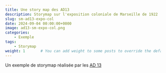 ```yaml
---
title: Une story map des AD13
description: Storymap sur l'exposition coloniale de Marseille de 1922
slug: sm-ad13-expo-col
date: 2024-09-04 00:00:00+0000
image: ad13-sm-expo-col.png
categories:
    - Exemple
tags:
    - Storymap
weight: 1       # You can add weight to some posts to override the default sorting (date descending)
---
```


Un exemple de storymap réalisée par les [AD 13](https://www.archives13.fr/n/l-exposition-coloniale-de-marseille-de/n:298)